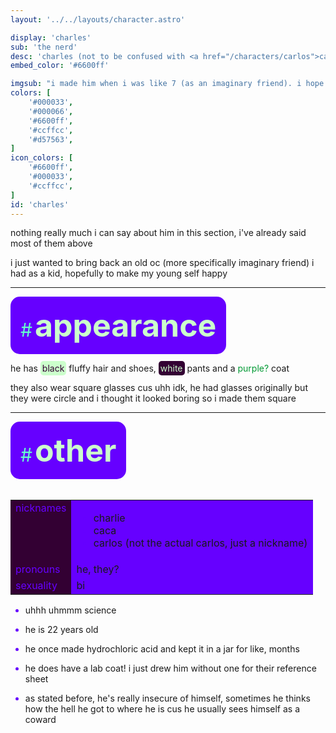 ```yaml
---
layout: '../../layouts/character.astro'

display: 'charles'
sub: 'the nerd'
desc: 'charles (not to be confused with <a href="/characters/carlos">carlos</a>) is a nerdy boy who likes science, but is really insecure of himself'
embed_color: '#6600ff'

imgsub: "i made him when i was like 7 (as an imaginary friend). i hope he likes his new appearance and home."
colors: [
    '#000033',
    '#000066',
    '#6600ff',
    '#ccffcc',
    '#d57563',
]
icon_colors: [
    '#6600ff',
    '#000033',
    '#ccffcc',
]
id: 'charles'
---
```

<style>
    :root {
        --header-color: #003;
        --header-logo-color-1: #cfc;
        --header-logo-color-2: #60f;

        --col-bright: #cfc;
        --col-light: #6fc;
        --col-main: #60f;
        --col-dim: #609;
        --col-dark: #303;

        --col-bg: #303;
        --col-char-bg: #60c;

        --col-link: #60f;
        --col-link-hover: #6fc
    }    

    td {
        background-color: var(--col-main);
    }

    td.name {
        background-color: var(--col-dark);
        color: var(--col-main);
        box-shadow: unset;
        align-content: start;
    }

    li::marker {
        color: var(--col-main);  
    }
    
    .white {
        color: var(--col-bright);
        background-color: var(--col-dark);
        padding: 3px;
        border-radius: 5px;
    }

    .black {
        color: var(--col-dark);
        background-color: var(--col-bright);
        padding: 3px;
        border-radius: 5px;
    }
</style>

nothing really much i can say about him in this section, i've already said most of them above

i just wanted to bring back an old oc (more specifically imaginary friend) i had as a kid, hopefully to make my young self happy

<hr>
<section id="appearance" style="text-align: left">

<div style="background-color: var(--col-main); padding: 16px; border-radius: 15px; width: fit-content;">
<a style="text-decoration: none;" href="#appearance">
<span style="font-size: 30px; color: var(--col-light)">#</span>
<span style="font-weight: bolder; font-size: 50px; margin: 0; margin-top: 30px; color: var(--col-bright)">
appearance
</span>
</a>
</div>

he has <span class="black">black</span> fluffy hair and shoes, <span class="white">white</span> pants and a <span style="color: #093">purple?</span> coat

they also wear square glasses cus uhh idk, he had glasses originally but they were circle and i thought it looked boring so i made them square

</section>

<hr>
<section id="other" style="text-align: left">

<div style="background-color: var(--col-main); padding: 16px; border-radius: 15px; width: fit-content;">
<a style="text-decoration: none;" href="#other">
<span style="font-size: 30px; color: var(--col-light)">#</span>
<span style="font-weight: bolder; font-size: 50px; margin: 0; margin-top: 30px; color: var(--col-bright)">
other
</span>
</a>
</div>

<br>
<table>

<tr>
    <td class="name">nicknames</td>
    <td>

- charlie
- caca
- carlos (not the actual carlos, just a nickname)

</td>
</tr>

<tr>
    <td class="name">pronouns</td>
    <td>he, they?</td>
</tr>
<tr>
    <td class="name">sexuality</td>
    <td>bi</td>
</tr>

</table>

- uhhh uhmmm science

- he is 22 years old

- he once made hydrochloric acid and kept it in a jar for like, months

- he does have a lab coat! i just drew him without one for their reference sheet

- as stated before, he's really insecure of himself, sometimes he thinks how the hell he got to where he is cus he usually sees himself as a coward

</section>